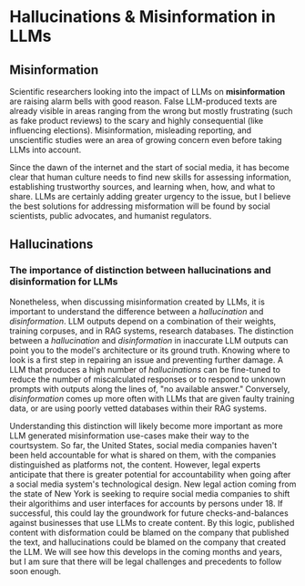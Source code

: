 # Hallucinations & Misinformation in LLMs

## Misinformation

Scientific researchers looking into the impact of LLMs on **misinformation** are raising alarm bells with good reason. False LLM-produced texts are already visible in areas ranging from the wrong but mostly frustrating (such as fake product reviews) to the scary and highly consequential (like influencing elections). Misinformation, misleading reporting, and unscientific studies were an area of growing concern even before taking LLMs into account. 

Since the dawn of the internet and the start of social media, it has become clear that human culture needs to find new skills for assessing information, establishing trustworthy sources, and learning when, how, and what to share. LLMs are certainly adding greater urgency to the issue, but I believe the best solutions for addressing misformation will be found by social scientists, public advocates, and humanist regulators.

## Hallucinations
### The importance of distinction between hallucinations and disinformation for LLMs

Nonetheless, when discussing misinformation created by LLMs, it is important to understand the difference between a *hallucination* and *disinformation*. LLM outputs depend on a combination of their weights, training corpuses, and in RAG systems, research databases. The distinction between a *hallucination* and *disinformation* in inaccurate LLM outputs can point you to the model's architecture or its ground truth. Knowing where to look is a first step in repairing an issue and preventing further damage. A LLM that produces a high number of *hallucinations* can be fine-tuned to reduce the number of miscalculated responses or to respond to unknown prompts with outputs along the lines of, "no available answer." Conversely, *disinformation* comes up more often with LLMs that are given faulty training data, or are using poorly vetted databases within their RAG systems.

Understanding this distinction will likely become more important as more LLM generated misinformation use-cases make their way to the courtsystem. So far, the United States, social media companies haven't been held accountable for what is shared on them, with the companies distinguished as platforms not, the content. However, legal experts anticipate that there is greater potential for accountability when going after a social media system's technological design. New legal action coming from the state of New York is seeking to require social media companies to shift their algorithims and user interfaces for accounts by persons under 18. If successful, this could lay the groundwork for future checks-and-balances against businesses that use LLMs to create content. By this logic, published content with disformation could be blamed on the company that published the text, and hallucinations could be blamed on the company that created the LLM. We will see how this develops in the coming months and years, but I am sure that there will be legal challenges and precedents to follow soon enough.